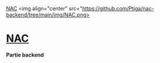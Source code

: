 [NAC](https://github.com/Ptiga/nac-backend/tree/main/img/NAC.png)
<img align="center" src="https://github.com/Ptiga/nac-backend/tree/main/img/NAC.png></img>

# __<u>NAC</u>__


**Partie backend**
